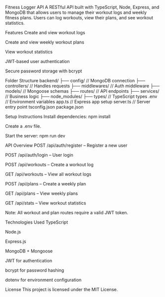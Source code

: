 Fitness Logger API
A RESTful API built with TypeScript, Node, Express, and MongoDB that allows users to manage their workout logs and weekly fitness plans. Users can log workouts, view their plans, and see workout statistics.

Features
Create and view workout logs

Create and view weekly workout plans

View workout statistics

JWT-based user authentication

Secure password storage with bcrypt

Folder Structure
backend/
├── config/ // MongoDB connection
├── controllers/ // Handles requests
├── middlewares/ // Auth middleware
├── models/ // Mongoose schemas
├── routes/ // API endpoints
├── services/ // Business logic
├── node_modules/
├── types/ // TypeScript types
.env // Environment variables
app.ts // Express app setup
server.ts // Server entry point
tsconfig.json
package.json

Setup Instructions
Install dependencies:
npm install

Create a .env file.

Start the server:
npm run dev

API Overview
POST /api/auth/register – Register a new user

POST /api/auth/login – User login

POST /api/workouts – Create a workout log

GET /api/workouts – View all workout logs

POST /api/plans – Create a weekly plan

GET /api/plans – View weekly plans

GET /api/stats – View workout statistics

Note: All workout and plan routes require a valid JWT token.

Technologies Used
TypeScript

Node.js

Express.js

MongoDB + Mongoose

JWT for authentication

bcrypt for password hashing

dotenv for environment configuration

License
This project is licensed under the MIT License.
